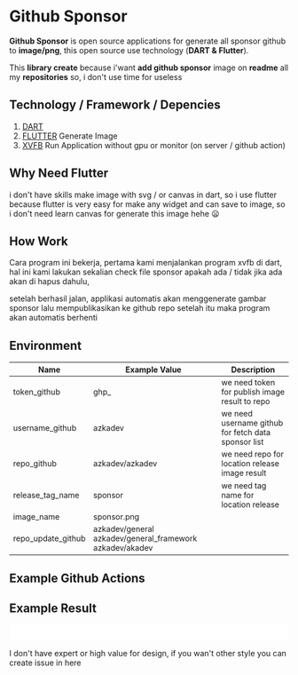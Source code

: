 # Github Sponsor
 
**Github Sponsor** is open source applications for generate all sponsor github to **image/png**, this open source use technology (**DART & Flutter**).

This **library create** because i'want **add github sponsor** image on **readme** all my **repositories** so, i don't use time for useless

## Technology / Framework / Depencies

1. [DART]() 
2. [FLUTTER]() Generate Image
3. [XVFB]() Run Application without gpu or monitor (on server / github action)

## Why Need Flutter

i don't have skills make image with svg / or canvas in dart, so i use flutter because flutter is very easy for make any widget and can save to image, so i don't need learn canvas for generate this image hehe 😦

## How Work

Cara program ini bekerja, pertama kami menjalankan program xvfb di dart, hal ini kami lakukan sekalian check file sponsor apakah ada / tidak jika ada akan di hapus dahulu, 

setelah berhasil jalan, applikasi automatis akan menggenerate gambar sponsor lalu mempublikasikan ke github repo setelah itu maka program akan automatis berhenti

## Environment

| Name               | Example Value                                            | Description                                         |
|--------------------|----------------------------------------------------------|-----------------------------------------------------|
| token_github       | ghp_                                                     | we need token for publish image result to repo      |
| username_github    | azkadev                                                  | we need username github for fetch data sponsor list |
| repo_github        | azkadev/azkadev                                          | we need repo for location release image result      |
| release_tag_name   | sponsor                                                  | we need tag name for location release               |
| image_name         | sponsor.png                                              |                                                     |
| repo_update_github | azkadev/general azkadev/general_framework azkadev/akadev |                                                     |
## Example Github Actions

## Example Result
 
<p align="center"> 
    <img src="https://raw.githubusercontent.com/azkadev/github_sponsor/main/.github/sponsor.png" >
</p>
 
I don't have expert or high value for design, if you wan't other style you can create issue in here 